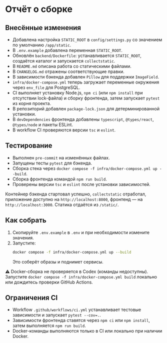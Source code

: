 # Отчёт о сборке

## Внесённые изменения

- Добавлена настройка `STATIC_ROOT` в `config/settings.py` со значением по умолчанию `/app/static`.
- В `.env.example` добавлена переменная `STATIC_ROOT`.
- Обновлён `backend/Dockerfile`: устанавливается `STATIC_ROOT`, создаётся каталог и запускается `collectstatic`.
- В `README.md` описана работа со статическими файлами.
- В `CHANGELOG.md` отражены соответствующие правки.
- В зависимости бэкенда добавлен `Pillow` для поддержки `ImageField`.
- `infra/docker-compose.yml` теперь загружает переменные окружения через `env_file` для PostgreSQL.
- CI выполняет установку Node.js, `npm ci` (или `npm install` при отсутствии lock-файла) и сборку фронтенда, затем запускает `pytest` из корня проекта.
- В репозиторий добавлен `package-lock.json` для детерминированной установки.
- В `devDependencies` фронтенда добавлены `typescript`, `@types/react`, `@types/node` и пакеты ESLint.
- В workflow CI проверяются версии `tsc` и `eslint`.

## Тестирование

- Выполнен `pre-commit` на изменённых файлах.
- Запущены тесты `pytest` для бэкенда.
- Сборка стека через `docker compose -f infra/docker-compose.yml up --build`.
- Сборка фронтенда командой `npm run build`.
- Проверены версии `tsc` и `eslint` после установки зависимостей.

Контейнер бэкенда стартовал успешно, `collectstatic` отработал, приложение доступно на `http://localhost:8000`, фронтенд — на `http://localhost:3000`. Статика отдаётся из `/static/`.

## Как собрать

1. Скопируйте `.env.example` в `.env` и при необходимости измените значения.
2. Запустите:
   ```bash
   docker compose -f infra/docker-compose.yml up --build
   ```
   Это соберёт образы и поднимет сервисы.

⚠️ Docker-сборка не проверяется в Codex (команды недоступны). Запустите `docker compose -f infra/docker-compose.yml build` локально или дождитесь проверки GitHub Actions.

## Ограничения CI

- Workflow `.github/workflows/ci.yml` устанавливает тестовые зависимости и запускает `pytest --cov=.`.
- Зависимости фронтенда ставятся через `npm ci` или `npm install`, затем выполняется `npm run build`.
- Docker-команды выполняются только в CI или локально при наличии Docker.
